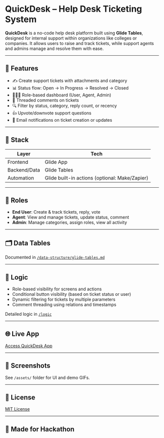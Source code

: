 # QuickDesk – Help Desk Ticketing System

**QuickDesk** is a no-code help desk platform built using **Glide Tables**, designed for internal support within organizations like colleges or companies. It allows users to raise and track tickets, while support agents and admins manage and resolve them with ease.

---

## 🎯 Features

- ✍️ Create support tickets with attachments and category
- 📊 Status flow: Open → In Progress → Resolved → Closed
- 🧑‍🤝‍🧑 Role-based dashboard (User, Agent, Admin)
- 💬 Threaded comments on tickets
- 🔍 Filter by status, category, reply count, or recency
- 👍 Upvote/downvote support questions
- 📩 Email notifications on ticket creation or updates

---

## 🧱 Stack

| Layer        | Tech         |
|--------------|--------------|
| Frontend     | Glide App    |
| Backend/Data | Glide Tables |
| Automation   | Glide built-in actions (optional: Make/Zapier) | (Yet to be implemented)

---

## 👥 Roles

- **End User**: Create & track tickets, reply, vote
- **Agent**: View and manage tickets, update status, comment
- **Admin**: Manage categories, assign roles, view all activity

---

## 🗂️ Data Tables

Documented in [`/data-structure/glide-tables.md`](./data-structure/glide-tables.md)

---

## 🧠 Logic

- Role-based visibility for screens and actions
- Conditional button visibility (based on ticket status or user)
- Dynamic filtering for tickets by multiple parameters
- Comment threading using relations and timestamps

Detailed logic in [`/logic`](./logic)

---

## 🌐 Live App

[Access QuickDesk App](https://private-mine-3240.glide.page)

---

## 📸 Screenshots

See `/assets/` folder for UI and demo GIFs.

---

## 📄 License

[MIT License](./LICENSE)

---

## 👏 Made for Hackathon

